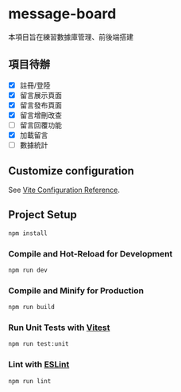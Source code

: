 #  message-board

本項目旨在練習數據庫管理、前後端搭建

## 項目待辦
- [x] 註冊/登陸
- [x] 留言展示頁面
- [x] 留言發布頁面
- [x] 留言增刪改查
- [ ] 留言回覆功能
- [x] 加載留言
- [ ] 數據統計

## Customize configuration

See [Vite Configuration Reference](https://vitejs.dev/config/).

## Project Setup

```sh
npm install
```

### Compile and Hot-Reload for Development

```sh
npm run dev
```

### Compile and Minify for Production

```sh
npm run build
```

### Run Unit Tests with [Vitest](https://vitest.dev/)

```sh
npm run test:unit
```

### Lint with [ESLint](https://eslint.org/)

```sh
npm run lint
```
